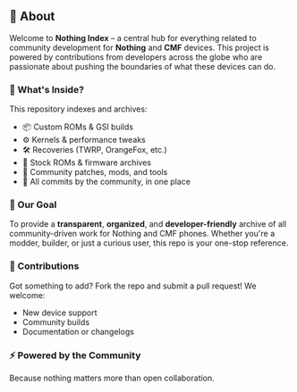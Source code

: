 ## 👋 About

Welcome to **Nothing Index** – a central hub for everything related to community development for **Nothing** and **CMF** devices. This project is powered by contributions from developers across the globe who are passionate about pushing the boundaries of what these devices can do.

### 📁 What's Inside?
This repository indexes and archives:
- 📦 Custom ROMs & GSI builds  
- ⚙️ Kernels & performance tweaks  
- 🛠️ Recoveries (TWRP, OrangeFox, etc.)  
- 📲 Stock ROMs & firmware archives  
- 🧠 Community patches, mods, and tools  
- 📝 All commits by the community, in one place

### 🌱 Our Goal
To provide a **transparent**, **organized**, and **developer-friendly** archive of all community-driven work for Nothing and CMF phones. Whether you're a modder, builder, or just a curious user, this repo is your one-stop reference.

### 🤝 Contributions
Got something to add? Fork the repo and submit a pull request! We welcome:
- New device support
- Community builds
- Documentation or changelogs

### ⚡ Powered by the Community  
Because nothing matters more than open collaboration.

